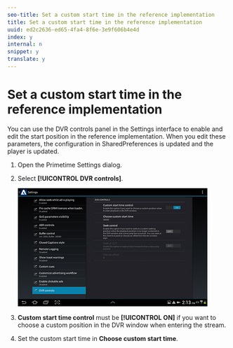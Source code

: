 ```yaml
---
seo-title: Set a custom start time in the reference implementation
title: Set a custom start time in the reference implementation
uuid: ed2c2636-ed65-4fa4-8f6e-3e9f606b4e4d
index: y
internal: n
snippet: y
translate: y
---
```


# Set a custom start time in the reference implementation

You can use the DVR controls panel in the Settings interface to enable and edit the start position in the reference implementation. When you edit these parameters, the configuration in SharedPreferences is updated and the player is updated. 

1. Open the Primetime Settings dialog.
1. Select **[!UICONTROL DVR controls]**.

   <a id="fig_5C7A4E8F0390404F97E667364DB8B0A6"></a> ![](assets/dvr-configuration.jpg)
1. **Custom start time control** must be **[!UICONTROL ON]** if you want to choose a custom position in the DVR window when entering the stream.
1. Set the custom start time in **Choose custom start time**.
